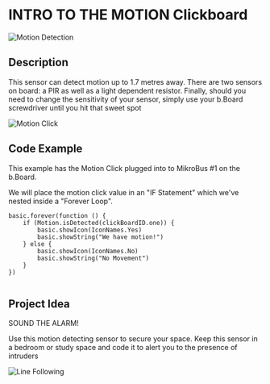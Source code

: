 # INTRO TO THE MOTION Clickboard


![Motion Detection](https://github.com/Brilliant-Labs/bboard-tuts/blob/master/motion/motionSensor.jpg?raw=true "Motion Detection")

## Description

This sensor can detect motion up
to 1.7 metres away. There are two
sensors on board: a PIR as well as
a light dependent resistor. Finally,
should you need to change the
sensitivity of your sensor, simply
use your b.Board screwdriver
until you hit that sweet spot

![Motion Click](https://github.com/Brilliant-Labs/bboard-tuts/blob/master/motion/motion-click.jpg?raw=true "Motion Click")

## Code Example

This example has the Motion Click plugged into to MikroBus #1 on the b.Board. 

We will place the motion click value in an "IF Statement" which we've nested inside a "Forever Loop".  

```blocks
basic.forever(function () {
    if (Motion.isDetected(clickBoardID.one)) {
        basic.showIcon(IconNames.Yes)
        basic.showString("We have motion!")
    } else {
        basic.showIcon(IconNames.No)
        basic.showString("No Movement")
    }
})


```

## Project Idea

SOUND THE ALARM!

Use this motion detecting
sensor to secure your space.
Keep this sensor in a
bedroom or study space and
code it to alert you to the
presence of intruders


![Line Following](https://github.com/Brilliant-Labs/bboard-tuts/blob/master/motion/motion_gif.gif?raw=true "Let's Keep things centered")